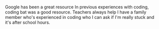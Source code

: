 Google has been a great resource
In previous experiences with coding, coding bat was a good resource.
Teachers always help
I have a family member who's experienced in coding who I can ask if I'm really stuck and it's after school hours.

